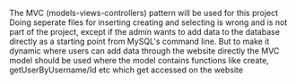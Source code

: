 The MVC (models-views-controllers) pattern will be used for this project
Doing seperate files for inserting creating and selecting is wrong and is not part of the project, except
if the admin wants to add data to the database directly as a starting point from MySQL's command line. But to make it dynamic where users can add data through the website directly the MVC model should be used where the model contains functions
like create, getUserByUsername/Id etc which get accessed on the website